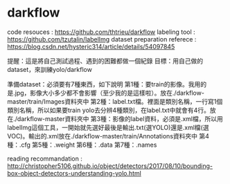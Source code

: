 # darkflow

code resouces : https://github.com/thtrieu/darkflow
labeling tool : https://github.com/tzutalin/labelImg
dataset preparation referece : https://blog.csdn.net/hysteric314/article/details/54097845

提醒：這是將自己測試過程、遇到的困難都做一個紀錄
目標：用自己做的dataset，來訓練yolo/darkflow

準備dataset：必須要有7種東西，如下說明
第1種：要train的影像。我用的是.jpg，影像大小多少都不會影響（至少我的是這樣啦）。放在./darkflow-master/train/Images資料夾中
第2種：label.txt檔。裡面是類別名稱，一行寫1個類別名稱，所以如果要train yolo去分辨4種類別，在label.txt中就會有4行。放在./darkflow-master資料夾中
第3種：影像的label資料，必須是.xml檔，所以用labelImg這個工具，一開始就先選好最後是輸出.txt(選YOLO)還是.xml檔(選VOC)。輸出的.xml放在./darkflow-master/train/Annotations資料夾中
第4種：.cfg
第5種：.weight
第6種：.data
第7種：.names


reading recommandation : http://christopher5106.github.io/object/detectors/2017/08/10/bounding-box-object-detectors-understanding-yolo.html
